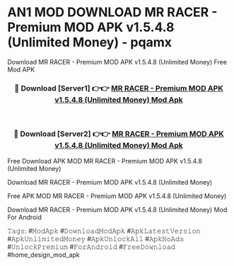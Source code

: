 # AN1 MOD DOWNLOAD MR RACER - Premium MOD APK v1.5.4.8 (Unlimited Money) - pqamx
Download MR RACER - Premium MOD APK v1.5.4.8 (Unlimited Money) Free Mod APK

<div align="center">
<h3>🔴 Download [Server1] 👉👉 <a href="https://apk-comot.site?title=MR_RACER_-_Premium_MOD_APK_v1.5.4.8_(Unlimited_Money)">MR RACER - Premium MOD APK v1.5.4.8 (Unlimited Money) Mod Apk</a></h3><br>

<h3>🔴 Download [Server2] 👉👉 <a href="https://apk-comot.site?title=MR_RACER_-_Premium_MOD_APK_v1.5.4.8_(Unlimited_Money)">MR RACER - Premium MOD APK v1.5.4.8 (Unlimited Money) Mod Apk</a></h3>
</div>


Free Download APK MOD MR RACER - Premium MOD APK v1.5.4.8 (Unlimited Money)

Download MR RACER - Premium MOD APK v1.5.4.8 (Unlimited Money) 

Free APK MOD MR RACER - Premium MOD APK v1.5.4.8 (Unlimited Money) 

Download MR RACER - Premium MOD APK v1.5.4.8 (Unlimited Money) Mod For Android

𝚃𝚊𝚐𝚜: #𝙼𝚘𝚍𝙰𝚙𝚔 #𝙳𝚘𝚠𝚗𝚕𝚘𝚊𝚍𝙼𝚘𝚍𝙰𝚙𝚔 #𝙰𝚙𝚔𝙻𝚊𝚝𝚎𝚜𝚝𝚅𝚎𝚛𝚜𝚒𝚘𝚗 #𝙰𝚙𝚔𝚄𝚗𝚕𝚒𝚖𝚒𝚝𝚎𝚍𝙼𝚘𝚗𝚎𝚢 #𝙰𝚙𝚔𝚄𝚗𝚕𝚘𝚌𝚔𝙰𝚕𝚕 #𝙰𝚙𝚔𝙽𝚘𝙰𝚍𝚜 #𝚄𝚗𝚕𝚘𝚌𝚔𝙿𝚛𝚎𝚖𝚒𝚞𝚖 #𝙵𝚘𝚛𝙰𝚗𝚍𝚛𝚘𝚒𝚍 #𝙵𝚛𝚎𝚎𝙳𝚘𝚠𝚗𝚕𝚘𝚊𝚍 #home_design_mod_apk